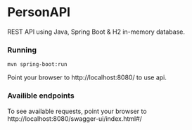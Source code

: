 # PersonAPI

REST API using Java, Spring Boot & H2 in-memory database. 

### Running

```shell
mvn spring-boot:run
```
Point your browser to http://localhost:8080/ to use api.

### Availible endpoints

To see available requests, point your browser to http://localhost:8080/swagger-ui/index.html#/
